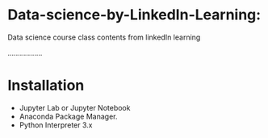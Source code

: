 # Data-science-by-LinkedIn-Learning:

Data science course class contents from linkedIn learning

.................

# Installation
* Jupyter Lab or Jupyter Notebook
* Anaconda Package Manager.
* Python Interpreter 3.x
